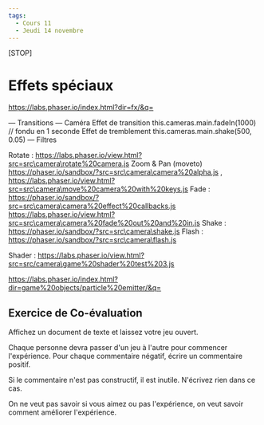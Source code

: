 ```yaml
---
tags:
  - Cours 11
  - Jeudi 14 novembre
---
```


[STOP]

# Effets spéciaux

<https://labs.phaser.io/index.html?dir=fx/&q=>

— Transitions
— Caméra
   Effet de transition
   this.cameras.main.fadeIn(1000)  // fondu en 1 seconde
   Effet de tremblement
   this.cameras.main.shake(500, 0.05)
— Filtres

Rotate : <https://labs.phaser.io/view.html?src=src\camera\rotate%20camera.js>
Zoom & Pan (moveto) <https://phaser.io/sandbox/?src=src\camera\camera%20alpha.js> , <https://labs.phaser.io/view.html?src=src\camera\move%20camera%20with%20keys.js>
Fade : <https://phaser.io/sandbox/?src=src\camera\camera%20effect%20callbacks.js>
        <https://labs.phaser.io/view.html?src=src\camera\camera%20fade%20out%20and%20in.js>
Shake : <https://phaser.io/sandbox/?src=src\camera\shake.js>
Flash : <https://phaser.io/sandbox/?src=src\camera\flash.js>

Shader :
<https://labs.phaser.io/view.html?src=src/camera\game%20shader%20test%203.js>

<https://labs.phaser.io/index.html?dir=game%20objects/particle%20emitter/&q=>

## Exercice de Co-évaluation

Affichez un document de texte et laissez votre jeu ouvert.

Chaque personne devra passer d'un jeu à l'autre pour commencer l'expérience. Pour chaque commentaire négatif, écrire un commentaire positif.

Si le commentaire n'est pas constructif, il est inutile. N'écrivez rien dans ce cas.

On ne veut pas savoir si vous aimez ou pas l'expérience, on veut savoir comment améliorer l'expérience.